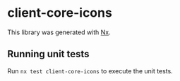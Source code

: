 # client-core-icons

This library was generated with [Nx](https://nx.dev).

## Running unit tests

Run `nx test client-core-icons` to execute the unit tests.
